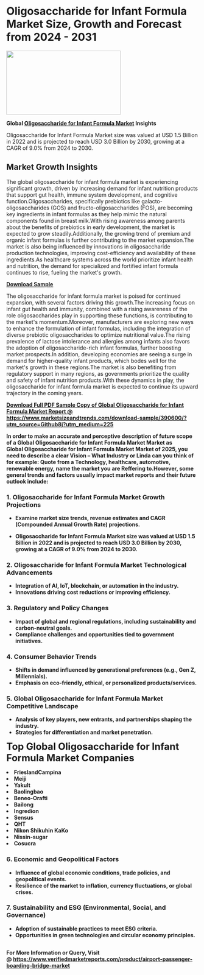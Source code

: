 <H1>Oligosaccharide for Infant Formula Market Size, Growth and Forecast from 2024 - 2031</H1><img class="aligncenter size-medium wp-image-584254" src="https://thirdeyenews.in/wp-content/uploads/2024/09/Global-Market-Research-300x168.jpeg" alt="" width="300" height="168" /><p><strong>Global&nbsp;<a href="https://www.marketsizeandtrends.com/download-sample/390600/?utm_source=Github8j?utm_medium=225">Oligosaccharide for Infant Formula Market</a> Insights</strong></p><p>Oligosaccharide for Infant Formula Market size was valued at USD 1.5 Billion in 2022 and is projected to reach USD 3.0 Billion by 2030, growing at a CAGR of 9.0% from 2024 to 2030.</p><p><h2>Market Growth Insights</h2> <p>The global oligosaccharide for infant formula market is experiencing significant growth, driven by increasing demand for infant nutrition products that support gut health, immune system development, and cognitive function.Oligosaccharides, specifically prebiotics like galacto-oligosaccharides (GOS) and fructo-oligosaccharides (FOS), are becoming key ingredients in infant formulas as they help mimic the natural components found in breast milk.With rising awareness among parents about the benefits of prebiotics in early development, the market is expected to grow steadily.Additionally, the growing trend of premium and organic infant formulas is further contributing to the market expansion.The market is also being influenced by innovations in oligosaccharide production technologies, improving cost-efficiency and availability of these ingredients.As healthcare systems across the world prioritize infant health and nutrition, the demand for specialized and fortified infant formula continues to rise, fueling the market's growth.</p> <p><strong><a href="#">Download Sample</a></strong></p> <p>The oligosaccharide for infant formula market is poised for continued expansion, with several factors driving this growth.The increasing focus on infant gut health and immunity, combined with a rising awareness of the role oligosaccharides play in supporting these functions, is contributing to the market's momentum.Moreover, manufacturers are exploring new ways to enhance the formulation of infant formulas, including the integration of diverse prebiotic oligosaccharides to optimize nutritional value.The rising prevalence of lactose intolerance and allergies among infants also favors the adoption of oligosaccharide-rich infant formulas, further boosting market prospects.In addition, developing economies are seeing a surge in demand for higher-quality infant products, which bodes well for the market's growth in these regions.The market is also benefiting from regulatory support in many regions, as governments prioritize the quality and safety of infant nutrition products.With these dynamics in play, the oligosaccharide for infant formula market is expected to continue its upward trajectory in the coming years.</p> <p><strong><a href="#"></p><p><span class=""><strong>Download Full PDF Sample Copy of Global Oligosaccharide for Infant Formula Market Report</strong> @ <a href="https://www.marketsizeandtrends.com/download-sample/390600/?utm_source=Github8j?utm_medium=225" target="_blank">https://www.marketsizeandtrends.com/download-sample/390600/?utm_source=Github8j?utm_medium=225</a></span></p><p>In order to make an accurate and perceptive description of future scope of a Global&nbsp;Oligosaccharide for Infant Formula Market Market as Global&nbsp;Oligosaccharide for Infant Formula Market Market of 2025, you need to describe a clear Vision &ndash; What Industry or Linda can you think of for example: Quote from a Technology, healthcare, automotive, renewable energy, name the market you are Reffering to.However, some general trends and factors usually impact market reports and their future outlook include:</p><h3>1.&nbsp;<strong>Oligosaccharide for Infant Formula Market Growth Projections</strong></h3><ul><li>Examine market size trends, revenue estimates and CAGR (Compounded Annual Growth Rate) projections.</li><li><p>Oligosaccharide for Infant Formula Market size was valued at USD 1.5 Billion in 2022 and is projected to reach USD 3.0 Billion by 2030, growing at a CAGR of 9.0% from 2024 to 2030.</p></li></ul><h3>2.&nbsp;<strong>Oligosaccharide for Infant Formula Market Technological Advancements</strong></h3><ul><li>Integration of AI, IoT, blockchain, or automation in the industry.</li><li>Innovations driving cost reductions or improving efficiency.</li></ul><h3>3.&nbsp;<strong>Regulatory and Policy Changes</strong></h3><ul><li>Impact of global and regional regulations, including sustainability and carbon-neutral goals.</li><li>Compliance challenges and opportunities tied to government initiatives.</li></ul><h3>4.&nbsp;<strong>Consumer Behavior Trends</strong></h3><ul><li>Shifts in demand influenced by generational preferences (e.g., Gen Z, Millennials).</li><li>Emphasis on eco-friendly, ethical, or personalized products/services.</li></ul><h3>5.&nbsp;<strong>Global Oligosaccharide for Infant Formula Market Competitive Landscape</strong></h3><ul><li>Analysis of key players, new entrants, and partnerships shaping the industry.</li><li>Strategies for differentiation and market penetration.</li></ul><p data-pm-slice="1 1 []"><span style="color: inherit; font-family: inherit; font-size: 25px;">Top Global Oligosaccharide for Infant Formula Market Companies</span></p><div class="" data-test-id=""><p><li>FrieslandCampina</li><li> Meiji</li><li> Yakult</li><li> Baolingbao</li><li> Beneo-Orafti</li><li> Bailong</li><li> Ingredion</li><li> Sensus</li><li> QHT</li><li> Nikon Shikuhin KaKo</li><li> Nissin-sugar</li><li> Cosucra</li></p></div><h3>6.&nbsp;<strong>Economic and Geopolitical Factors</strong></h3><ul><li>Influence of global economic conditions, trade policies, and geopolitical events.</li><li>Resilience of the market to inflation, currency fluctuations, or global crises.</li></ul><h3>7.&nbsp;<strong>Sustainability and ESG (Environmental, Social, and Governance)</strong></h3><ul><li>Adoption of sustainable practices to meet ESG criteria.</li><li>Opportunities in green technologies and circular economy principles.</li></ul><h2><strong style="font-size: 14px;">For More Information or Query, Visit @&nbsp;</strong><a style="background-color: #ffffff; font-size: 14px;" href="https://www.marketsizeandtrends.com/report/oligosaccharide-for-infant-formula-market/" target="_blank">https://www.verifiedmarketreports.com/product/airport-passenger-boarding-bridge-market</a></h2>